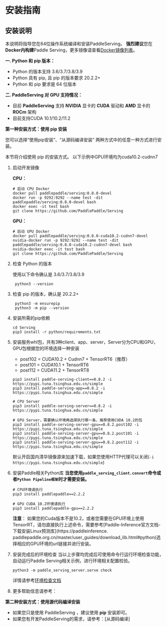 # 安装指南

##  安装说明

本说明将指导您在64位操作系统编译和安装PaddleServing。
**强烈建议**您在**Docker内构建**Paddle Serving，更多镜像请查看[Docker镜像列表](Docker_Images_CN.md)。

**一. Python 和 pip 版本：**

* Python 的版本支持 3.6/3.7/3.8/3.9
* Python 具有 pip, 且 pip 的版本要求 20.2.2+
* Python 和 pip 要求是 64 位版本

**二. PaddleServing 对 GPU 支持情况：**

* 目前 **PaddleServing** 支持 **NVIDIA** 显卡的 **CUDA** 驱动和 **AMD** 显卡的 **ROCm** 架构
* 目前支持CUDA 10.1/10.2/11.2


**第一种安装方式：使用 pip 安装**

您可以选择“使用pip安装”、“从源码编译安装” 两种方式中的任意一种方式进行安装。

本节将介绍使用 pip 的安装方式。
以下示例中GPU环境均为cuda10.2-cudnn7

1. 启动开发镜像

    **CPU：**
    ```
    # 启动 CPU Docker
    docker pull paddlepaddle/serving:0.8.0-devel
    docker run -p 9292:9292 --name test -dit paddlepaddle/serving:0.8.0-devel bash
    docker exec -it test bash
    git clone https://github.com/PaddlePaddle/Serving
    ```
    **GPU：**
    ```
    # 启动 GPU Docker
    docker pull paddlepaddle/serving:0.8.0-cuda10.2-cudnn7-devel
    nvidia-docker run -p 9292:9292 --name test -dit paddlepaddle/serving:0.8.0-cuda10.2-cudnn7-devel bash
    nvidia-docker exec -it test bash
    git clone https://github.com/PaddlePaddle/Serving
    ```

2. 检查 Python 的版本

    使用以下命令确认是 3.6/3.7/3.8/3.9
    
        python3 --version

3. 检查 pip 的版本，确认是 20.2.2+  
    
        python3 -m ensurepip 
        python3 -m pip --version

4. 安装所需的pip依赖

    ```
    cd Serving
    pip3 install -r python/requirements.txt
    ```

5. 安装服务whl包，共有3种client、app、server，Server分为CPU和GPU，GPU包根据您的环境选择一种安装

    - post102 = CUDA10.2 + Cudnn7 + TensorRT6（推荐）
    - post101 = CUDA10.1 + TensorRT6
    - post112 = CUDA11.2 + TensorRT8

    ```shell
    pip3 install paddle-serving-client==0.8.2 -i https://pypi.tuna.tsinghua.edu.cn/simple
    pip3 install paddle-serving-app==0.8.2 -i https://pypi.tuna.tsinghua.edu.cn/simple
    
    # CPU Server
    pip3 install paddle-serving-server==0.8.2 -i https://pypi.tuna.tsinghua.edu.cn/simple
    
    # GPU Server，需要确认环境再选择执行哪一条，推荐使用CUDA 10.2的包
    pip3 install paddle-serving-server-gpu==0.8.2.post102 -i https://pypi.tuna.tsinghua.edu.cn/simple 
    pip3 install paddle-serving-server-gpu==0.8.2.post101 -i https://pypi.tuna.tsinghua.edu.cn/simple
    pip3 install paddle-serving-server-gpu==0.8.2.post112 -i https://pypi.tuna.tsinghua.edu.cn/simple
    ```

    默认开启国内清华镜像源来加速下载，如果您使用HTTP代理可以关闭(`-i https://pypi.tuna.tsinghua.edu.cn/simple`)

6. 安装Paddle相关Python库
    **当您使用`paddle_serving_client.convert`命令或者`Python Pipeline框架`时才需要安装。**
    ```
    # CPU环境请执行
    pip3 install paddlepaddle==2.2.2

    # GPU CUDA 10.2环境请执行
    pip3 install paddlepaddle-gpu==2.2.2
    ```
    **注意**： 如果您的Cuda版本不是10.2，或者您需要在GPU环境上使用TensorRT，请勿直接执行上述命令，需要参考[Paddle-Inference官方文档-下载安装Linux预测库](https://paddleinference.   paddlepaddle.org.cn/master/user_guides/download_lib.html#python)选择相应的GPU环境的url链接并进行安装。

7. 安装完成后的环境检查
    当以上步骤均完成后可使用命令行运行环境检查功能，自动运行Paddle Serving相关示例，进行环境相关配置校验。
    ```
    python3 -m paddle_serving_server.serve check
    ```
    详情请参考[环境检查文档](./Check_Env_CN.md)

8. 更多帮助信息请参考：

    


**第二种安装方式：使用源代码编译安装**

- 如果您只是使用 PaddleServing ，建议使用 **pip** 安装即可。
- 如果您有开发PaddleServing的需求，请参考：[从源码编译]
